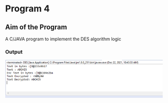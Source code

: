
# Program 4

## Aim of the Program

A C/JAVA program to implement the DES algorithm logic


### Output

![output](DES.png)
